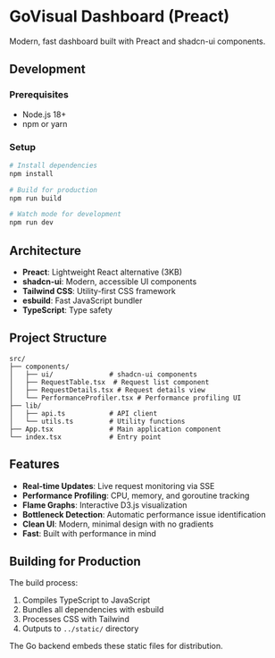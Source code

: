 # GoVisual Dashboard (Preact)

Modern, fast dashboard built with Preact and shadcn-ui components.

## Development

### Prerequisites

- Node.js 18+
- npm or yarn

### Setup

```bash
# Install dependencies
npm install

# Build for production
npm run build

# Watch mode for development
npm run dev
```

## Architecture

- **Preact**: Lightweight React alternative (3KB)
- **shadcn-ui**: Modern, accessible UI components
- **Tailwind CSS**: Utility-first CSS framework
- **esbuild**: Fast JavaScript bundler
- **TypeScript**: Type safety

## Project Structure

```
src/
├── components/
│   ├── ui/              # shadcn-ui components
│   ├── RequestTable.tsx  # Request list component
│   ├── RequestDetails.tsx # Request details view
│   └── PerformanceProfiler.tsx # Performance profiling UI
├── lib/
│   ├── api.ts           # API client
│   └── utils.ts         # Utility functions
├── App.tsx              # Main application component
└── index.tsx            # Entry point
```

## Features

- **Real-time Updates**: Live request monitoring via SSE
- **Performance Profiling**: CPU, memory, and goroutine tracking
- **Flame Graphs**: Interactive D3.js visualization
- **Bottleneck Detection**: Automatic performance issue identification
- **Clean UI**: Modern, minimal design with no gradients
- **Fast**: Built with performance in mind

## Building for Production

The build process:

1. Compiles TypeScript to JavaScript
2. Bundles all dependencies with esbuild
3. Processes CSS with Tailwind
4. Outputs to `../static/` directory

The Go backend embeds these static files for distribution.
